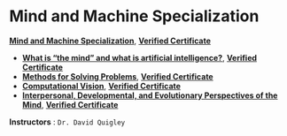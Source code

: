 # Mind and Machine Specialization

**[Mind and Machine Specialization](https://www.coursera.org/specializations/mind-machine)**, [**Verified Certificate**]()
+ **[What is “the mind” and what is artificial intelligence?](https://www.coursera.org/learn/mind-machine-artificial-intelligence?specialization=mind-machine)**, [**Verified Certificate**]()
+ **[Methods for Solving Problems](https://www.coursera.org/learn/mind-machine-problem-solving-methods?specialization=mind-machine)**, [**Verified Certificate**]()
+ **[Computational Vision](https://www.coursera.org/learn/mind-machine-computational-vision?specialization=mind-machine)**, [**Verified Certificate**]()
+ **[Interpersonal, Developmental, and Evolutionary Perspectives of the Mind](https://www.coursera.org/learn/mind-machine-perspectives?specialization=mind-machine)**, [**Verified Certificate**]()


**Instructors** : `Dr. David Quigley`
